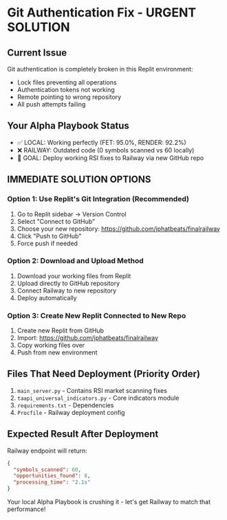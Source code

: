 # Git Authentication Fix - URGENT SOLUTION

## Current Issue
Git authentication is completely broken in this Replit environment:
- Lock files preventing all operations
- Authentication tokens not working
- Remote pointing to wrong repository
- All push attempts failing

## Your Alpha Playbook Status
- ✅ LOCAL: Working perfectly (FET: 95.0%, RENDER: 92.2%)
- ❌ RAILWAY: Outdated code (0 symbols scanned vs 60 locally)
- 🎯 GOAL: Deploy working RSI fixes to Railway via new GitHub repo

## IMMEDIATE SOLUTION OPTIONS

### Option 1: Use Replit's Git Integration (Recommended)
1. Go to Replit sidebar → Version Control
2. Select "Connect to GitHub"
3. Choose your new repository: https://github.com/jphatbeats/finalrailway
4. Click "Push to GitHub" 
5. Force push if needed

### Option 2: Download and Upload Method
1. Download your working files from Replit
2. Upload directly to GitHub repository
3. Connect Railway to new repository
4. Deploy automatically

### Option 3: Create New Replit Connected to New Repo
1. Create new Replit from GitHub
2. Import: https://github.com/jphatbeats/finalrailway
3. Copy working files over
4. Push from new environment

## Files That Need Deployment (Priority Order)
1. `main_server.py` - Contains RSI market scanning fixes
2. `taapi_universal_indicators.py` - Core indicators module
3. `requirements.txt` - Dependencies
4. `Procfile` - Railway deployment config

## Expected Result After Deployment
Railway endpoint will return:
```json
{
  "symbols_scanned": 60,
  "opportunities_found": 8,
  "processing_time": "2.1s"
}
```

Your local Alpha Playbook is crushing it - let's get Railway to match that performance!